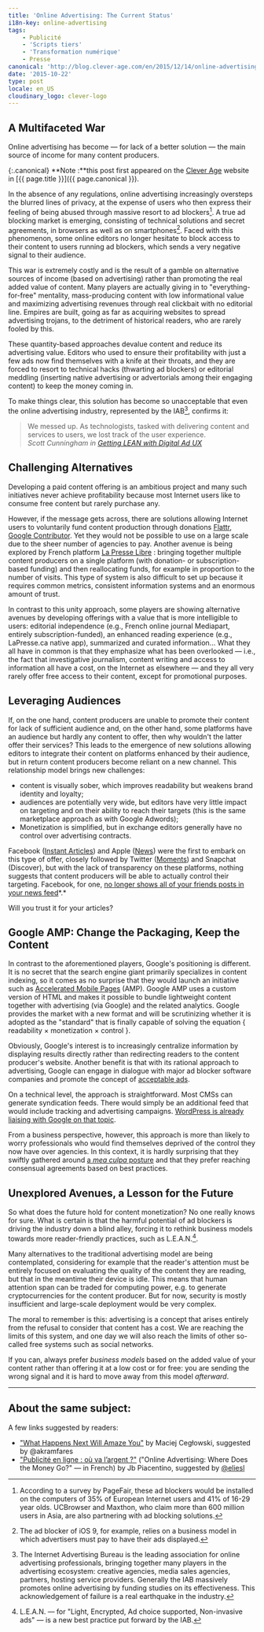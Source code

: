 ```yaml
---
title: 'Online Advertising: The Current Status'
i18n-key: online-advertising
tags:
    - Publicité
    - 'Scripts tiers'
    - 'Transformation numérique'
    - Presse
canonical: 'http://blog.clever-age.com/en/2015/12/14/online-advertising-the-current-status/'
date: '2015-10-22'
type: post
locale: en_US
cloudinary_logo: clever-logo
---
```


## A Multifaceted War

Online advertising has become — for lack of a better solution — the main source of income for many content producers.

<!-- more -->

{:.canonical}
**Note&nbsp;:**this post first appeared on the [Clever Age](http://www.clever-age.com/en/) website in [{{ page.title }}]({{ page.canonical }}).

In the absence of any regulations, online advertising increasingly oversteps the blurred lines of privacy, at the expense of users who then express their feeling of being abused through massive resort to ad blockers[^1]. A true ad blocking market is emerging, consisting of technical solutions and secret agreements, in browsers as well as on smartphones[^0]. Faced with this phenomenon, some online editors no longer hesitate to block access to their content to users running ad blockers, which sends a very negative signal to their audience.

[^0]: The ad blocker of iOS 9, for example, relies on a business model in which advertisers must pay to have their ads displayed.

[^1]: According to a survey by PageFair, these ad blockers would be installed on the computers of 35% of European Internet users and 41% of 16-29 year olds. UCBrowser and Maxthon, who claim more than 600 million users in Asia, are also partnering with ad blocking solutions.

This war is extremely costly and is the result of a gamble on alternative sources of income (based on advertising) rather than promoting the real added value of content. Many players are actually giving in to "everything-for-free" mentality, mass-producing content with low informational value and maximizing advertising revenues through real clickbait with no editorial line. Empires are built, going as far as acquiring websites to spread advertising trojans, to the detriment of historical readers, who are rarely fooled by this.

These quantity-based approaches devalue content and reduce its advertising value. Editors who used to ensure their profitability with just a few ads now find themselves with a knife at their throats, and they are forced to resort to technical hacks (thwarting ad blockers) or editorial meddling (inserting native advertising or advertorials among their engaging content) to keep the money coming in.

To make things clear, this solution has become so unacceptable that even the online advertising industry, represented by the IAB[^2], confirms it:

[^2]: The Internet Advertising Bureau is the leading association for online advertising professionals, bringing together many players in the advertising ecosystem: creative agencies, media sales agencies, partners, hosting service providers. Generally the IAB massively promotes online advertising by funding studies on its effectiveness. This acknowledgement of failure is a real earthquake in the industry.

> We messed up. As technologists, tasked with delivering content and services to users, we lost track of the user experience.  
> <cite>Scott Cunningham in <a href="http://www.iab.com/news/lean/" >Getting LEAN with Digital Ad UX</a></cite>

## Challenging Alternatives

Developing a paid content offering is an ambitious project and many such initiatives never achieve profitability because most Internet users like to consume free content but rarely purchase any.

However, if the message gets across, there are solutions allowing Internet users to voluntarily fund content production through donations <a href="https://flattr.com/" >Flattr</a>, <a href="https://www.google.com/contributor/welcome/" >Google Contributor</a>. Yet they would not be possible to use on a large scale due to the sheer number of agencies to pay. Another avenue is being explored by French platform <a href="https://medium.com/@presse_libre" >La Presse Libre</a> : bringing together multiple content producers on a single platform (with donation- or subscription-based funding) and then reallocating funds, for example in proportion to the number of visits. This type of system is also difficult to set up because it requires common metrics, consistent information systems and an enormous amount of trust.

In contrast to this unity approach, some players are showing alternative avenues by developing offerings with a value that is more intelligible to users: editorial independence (e.g., French online journal Mediapart, entirely subscription-funded), an enhanced reading experience (e.g., LaPresse.ca native app), summarized and curated information... What they all have in common is that they emphasize what has been overlooked — i.e., the fact that investigative journalism, content writing and access to information all have a cost, on the Internet as elsewhere — and they all very rarely offer free access to their content, except for promotional purposes.

## Leveraging Audiences

If, on the one hand, content producers are unable to promote their content for lack of sufficient audience and, on the other hand, some platforms have an audience but hardly any content to offer, then why wouldn't the latter offer their services? This leads to the emergence of new solutions allowing editors to integrate their content on platforms enhanced by their audience, but in return content producers become reliant on a new channel. This relationship model brings new challenges:

<ul>
	<li>content is visually sober, which improves readability but weakens brand identity and loyalty;</li>
	<li>audiences are potentially very wide, but editors have very little impact on targeting and on their ability to reach their targets (this is the same marketplace approach as with Google Adwords);</li>
	<li>Monetization is simplified, but in exchange editors generally have no control over advertising contracts.</li>
</ul>
Facebook (<a href="https://instantarticles.fb.com/" >Instant Articles</a>) and Apple (<a href="http://www.apple.com/news/" >News</a>) were the first to embark on this type of offer, closely followed by Twitter (<a href="https://about.twitter.com/moments" >Moments</a>) and Snapchat (Discover), but with the lack of transparency on these platforms, nothing suggests that content producers will be able to actually control their targeting. Facebook, for one, <a href="http://lexpansion.lexpress.fr/high-tech/les-fantomes-de-facebook-ces-amis-dont-on-ne-recoit-plus-les-messages_1499174.html" >no longer shows all of your friends posts in your news feed</a>*.*

Will you trust it for your articles?

## Google AMP: Change the Packaging, Keep the Content

In contrast to the aforementioned players, Google's positioning is different. It is no secret that the search engine giant primarily specializes in content indexing, so it comes as no surprise that they would launch an initiative such as <a href="https://www.ampproject.org/" >Accelerated Mobile Pages</a> (AMP). Google AMP uses a custom version of HTML and makes it possible to bundle lightweight content together with advertising (via Google) and the related analytics. Google provides the market with a new format and will be scrutinizing whether it is adopted as the "standard" that is finally capable of solving the equation { readability × monetization × control }.

Obviously, Google's interest is to increasingly centralize information by displaying results directly rather than redirecting readers to the content producer's website. Another benefit is that with its rational approach to advertising, Google can engage in dialogue with major ad blocker software companies and promote the concept of <a href="https://acceptableads.org/" >acceptable ads</a>.

On a technical level, the approach is straightforward. Most CMSs can generate syndication feeds. There would simply be an additional feed that would include tracking and advertising campaigns. <a href="https://vip.wordpress.com/2015/10/07/mobile-web/" >WordPress is already liaising with Google on that topic</a>.

From a business perspective, however, this approach is more than likely to worry professionals who would find themselves deprived of the control they now have over agencies. In this context, it is hardly surprising that they swiftly gathered around <a href="http://www.iab.com/news/lean/">a _mea culpa_ posture</a> and that they prefer reaching consensual agreements based on best practices.

## Unexplored Avenues, a Lesson for the Future

So what does the future hold for content monetization? No one really knows for sure. What is certain is that the harmful potential of ad blockers is driving the industry down a blind alley, forcing it to rethink business models towards more reader-friendly practices, such as L.E.A.N.[^3].

[^3]: L.E.A.N. — for "Light, Encrypted, Ad choice supported, Non-invasive ads" — is a new best practice put forward by the IAB.

Many alternatives to the traditional advertising model are being contemplated, considering for example that the reader's attention must be entirely focused on evaluating the quality of the content they are reading, but that in the meantime their device is idle. This means that human attention span can be traded for computing power, e.g. to generate cryptocurrencies for the content producer. But for now, security is mostly insufficient and large-scale deployment would be very complex.

The moral to remember is this: advertising is a concept that arises entirely from the refusal to consider that content has a cost. We are reaching the limits of this system, and one day we will also reach the limits of other so-called free systems such as social networks.

If you can, always prefer _business models_ based on the added value of your content rather than offering it at a low cost or for free: you are sending the wrong signal and it is hard to move away from this model _afterward_.

---

## About the same subject:

A few links suggested by readers:

* ["What Happens Next Will Amaze You"](http://idlewords.com/talks/what_happens_next_will_amaze_you.htm) by Maciej Cegłowski, suggested by @akramfares
* ["Publicité en ligne : où va l’argent ?"](https://piacentino.com/jb/2015/publicite-en-ligne-ou-va-largent) ("Online Advertising: Where Does the Money Go?" — in French) by Jb Piacentino, suggested by [@eliesl](https://twitter.com/eliesl)
